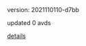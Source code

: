 version: 2021110110-d7bb

updated 0 avds

[details](https://github.com/0x74f917491bfa7ebfa379/ali_avd_db/blob/master/change_log/2021/11/01/10/d7bb.txt)